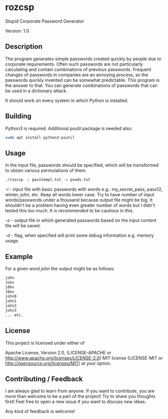 # rozcsp

Stupid Corporate Password Generator

Version: 1.0

## Description

The program generates simple passwords created quickly by people due to corporate requirements. Often such passwords are not particularly calculating and contain combinations of previous passwords. Frequent changes of passwords in companies are an annoying process, so the passwords quickly invented can be somewhat predictable. This program is the answer to that. You can generate combinations of passwords that can be used in a dictionary attack.

It should work on every system in which Python is installed.

## Building

Python3 is required. Additional psutil package is needed also:

```bash
sudo apt install python3-psutil
```

## Usage

In the input file, passwords should be specified, which will be transformed to obtain various permutations of them.

```bash
./rozcsp -i passtempl.txt -o pswds.txt
```

*-i* - input file with basic passwords with words e.g.: my_secret_pass, pass12, winter, john, etc. Keep all words lower case. Try to have number of input words/passwords under a thousand because output file might be big. It shouldn't be a problem having even greater number of words but I didn't tested this too much. It is recommended to be cautious in this.

*-o* - output file in which generated passwords based on the input content file will be saved.

*-d* - flag, when specified will print some debug information e.g. memory usage.

## Example

For a given word *john* the output might be as follows:

```txt
john
John
j0hn
J0hn
john0
john1
john2
john3
... etc.
```

## License

This project is licensed under either of

Apache License, Version 2.0, (LICENSE-APACHE or <http://www.apache.org/licenses/LICENSE-2.0>)
MIT license (LICENSE-MIT or <http://opensource.org/licenses/MIT>)
at your option.

## Contributing / Feedback

I am always glad to learn from anyone.
If you want to contribute, you are more than welcome to be a part of the project! Try to share you thoughts first! Feel free to open a new issue if you want to discuss new ideas.

Any kind of feedback is welcome!